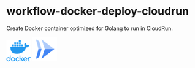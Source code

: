 # workflow-docker-deploy-cloudrun
Create Docker container optimized for Golang to run in CloudRun.


![This is an image](img/docker-vertical-logo-monochromatic_x64.png) ![This is an image](img/cloud_run_x64.png)
